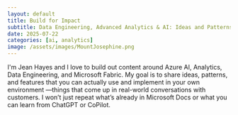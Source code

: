 ```yaml
---
layout: default
title: Build for Impact
subtitle: Data Engineering, Advanced Analytics & AI: Ideas and Patterns That Come from Practice, Not Prompts
date: 2025-07-22
categories: [ai, analytics]
image: /assets/images/MountJosephine.png
---
```

I'm Jean Hayes and I love to build out content around Azure AI, Analytics, Data Engineering, and Microsoft Fabric. My goal is to share ideas, patterns, and features that you can actually use and implement in your own environment —things that come up in real-world conversations with customers. I won’t just repeat what’s already in Microsoft Docs or what you can learn from ChatGPT or CoPilot.
